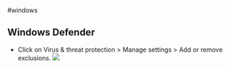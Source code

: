 #windows 

## Windows Defender
- Click on Virus & threat protection > Manage settings > Add or remove exclusions.
![](Windows-Security-Add-folder-exclusion.webp)